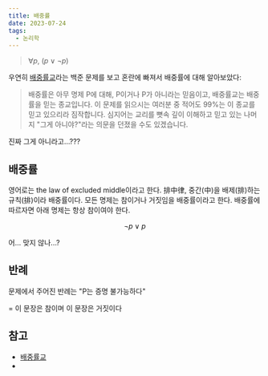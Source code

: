 ```yaml
---
title: 배중률
date: 2023-07-24
tags:
  - 논리학
---
```


> $\forall p, \ (p \lor \neg p)$

우연히 [배중률교]라는 백준 문제를 보고 혼란에 빠져서 배중률에 대해 알아보았다:

> 배중률은 아무 명제 P에 대해, P이거나 P가 아니라는 믿음이고, 배중률교는
> 배중률을 믿는 종교입니다. 이 문제를 읽으시는 여러분 중 적어도 99%는 이
> 종교를 믿고 있으리라 짐작합니다. 심지어는 교리를 뼛속 깊이 이해하고 믿고
> 있는 나머지 "그게 아니야?"라는 의문을 던졌을 수도 있겠습니다.

진짜 그게 아니라고...???

## 배중률

영어로는 the law of excluded middle이라고 한다. 排中律, 중간(中)을 배제(排)하는
규칙(排)이라 배중률이다. 모든 명제는 참이거나 거짓임을 배중률이라고 한다.
배중률에 따르자면 아래 명제는 항상 참이여야 한다.

$$
\neg p \lor p
$$

어... 맞지 않나...?

## 반례

문제에서 주어진 반례는 "P는 증명 불가능하다"



= 이 문장은 참이며 이 문장은 거짓이다

## 참고

- [배중률교]
- [](https://twitter.com/namenu_/status/1678067055348813824?s=61&t=rkEzEdwkX1WI_2cFjwrxCQ)

[배중률교]: https://www.acmicpc.net/problem/18828
